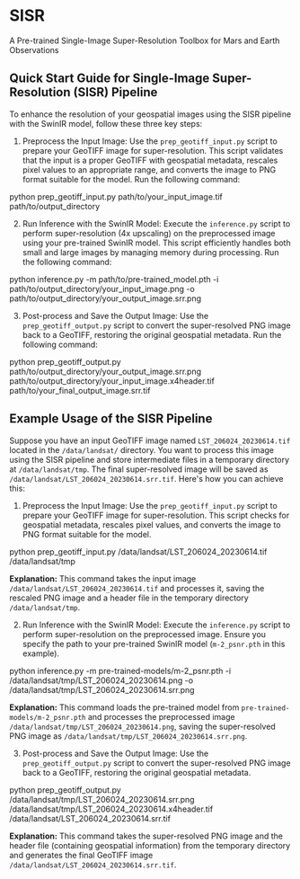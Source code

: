 # SISR
A Pre-trained Single-Image Super-Resolution Toolbox for Mars and Earth Observations

## Quick Start Guide for Single-Image Super-Resolution (SISR) Pipeline

To enhance the resolution of your geospatial images using the SISR pipeline with the SwinIR model, follow these three key steps:

1. Preprocess the Input Image:
   Use the `prep_geotiff_input.py` script to prepare your GeoTIFF image for super-resolution. This script validates that the input is a proper GeoTIFF with geospatial metadata, rescales pixel values to an appropriate range, and converts the image to PNG format suitable for the model. Run the following command:
   
python prep_geotiff_input.py path/to/your_input_image.tif path/to/output_directory

2. Run Inference with the SwinIR Model:
Execute the `inference.py` script to perform super-resolution (4x upscaling) on the preprocessed image using your pre-trained SwinIR model. This script efficiently handles both small and large images by managing memory during processing. Run the following command:

python inference.py -m path/to/pre-trained_model.pth -i path/to/output_directory/your_input_image.png -o path/to/output_directory/your_output_image.srr.png

3. Post-process and Save the Output Image:
Use the `prep_geotiff_output.py` script to convert the super-resolved PNG image back to a GeoTIFF, restoring the original geospatial metadata. Run the following command:

python prep_geotiff_output.py path/to/output_directory/your_output_image.srr.png path/to/output_directory/your_input_image.x4header.tif path/to/your_final_output_image.srr.tif

## Example Usage of the SISR Pipeline

Suppose you have an input GeoTIFF image named `LST_206024_20230614.tif` located in the `/data/landsat/` directory. You want to process this image using the SISR pipeline and store intermediate files in a temporary directory at `/data/landsat/tmp`. The final super-resolved image will be saved as `/data/landsat/LST_206024_20230614.srr.tif`. Here's how you can achieve this:

1. Preprocess the Input Image:
Use the `prep_geotiff_input.py` script to prepare your GeoTIFF image for super-resolution. This script checks for geospatial metadata, rescales pixel values, and converts the image to PNG format suitable for the model.

python prep_geotiff_input.py /data/landsat/LST_206024_20230614.tif /data/landsat/tmp

**Explanation:** This command takes the input image `/data/landsat/LST_206024_20230614.tif` and processes it, saving the rescaled PNG image and a header file in the temporary directory `/data/landsat/tmp`.

2. Run Inference with the SwinIR Model:
Execute the `inference.py` script to perform super-resolution on the preprocessed image. Ensure you specify the path to your pre-trained SwinIR model (`m-2_psnr.pth` in this example).

python inference.py -m pre-trained-models/m-2_psnr.pth -i /data/landsat/tmp/LST_206024_20230614.png -o /data/landsat/tmp/LST_206024_20230614.srr.png

**Explanation:** This command loads the pre-trained model from `pre-trained-models/m-2_psnr.pth` and processes the preprocessed image `/data/landsat/tmp/LST_206024_20230614.png`, saving the super-resolved PNG image as `/data/landsat/tmp/LST_206024_20230614.srr.png`.

3. Post-process and Save the Output Image:
Use the `prep_geotiff_output.py` script to convert the super-resolved PNG image back to a GeoTIFF, restoring the original geospatial metadata.

python prep_geotiff_output.py /data/landsat/tmp/LST_206024_20230614.srr.png /data/landsat/tmp/LST_206024_20230614.x4header.tif /data/landsat/LST_206024_20230614.srr.tif

**Explanation:** This command takes the super-resolved PNG image and the header file (containing geospatial information) from the temporary directory and generates the final GeoTIFF image `/data/landsat/LST_206024_20230614.srr.tif`.
